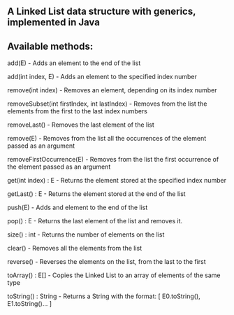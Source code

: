 ## A Linked List data structure with generics, implemented in Java

## Available methods:


add(E) - Adds an element to the end of the list

add(int index, E) - Adds an element to the specified index number

remove(int index) - Removes an element, depending on its index number

removeSubset(int firstIndex, int lastIndex) - Removes from the list the elements from the first to the last index numbers

removeLast() - Removes the last element of the list

remove(E) - Removes from the list all the occurrences of the element passed as an argument

removeFirstOccurrence(E) - Removes from the list the first occurrence of the element passed as an argument

get(int index) : E - Returns the element stored at the specified index number

getLast() : E - Returns the element stored at the end of the list

push(E) - Adds and element to the end of the list 

pop() : E - Returns the last element of the list and removes it.

size() : int - Returns the number of elements on the list

clear() - Removes all the elements from the list

reverse() - Reverses the elements on the list, from the last to the first

toArray() : E[] - Copies the Linked List to an array of elements of the same type

toString() : String -  Returns a String with the format: [ E0.toString(), E1.toString()... ]
